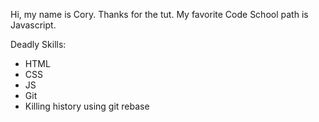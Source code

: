 Hi, my name is Cory. Thanks for the tut.
My favorite Code School path is Javascript.

Deadly Skills:
* HTML
* CSS
* JS
* Git
* Killing history using git rebase

